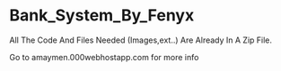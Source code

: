 # Bank_System_By_Fenyx
All The Code And Files Needed (Images,ext..) Are Already In A Zip File.

Go to amaymen.000webhostapp.com for more info
